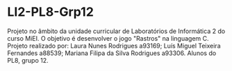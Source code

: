 # LI2-PL8-Grp12

Projeto no âmbito da unidade curricular de Laboratórios de Informática 2 do curso MiEI.
O objetivo é desenvolver o jogo "Rastros" na linguagem C.
Projeto realizado por: 
      Laura Nunes Rodrigues a93169; 
      Luís Miguel Teixeira Fernandes a88539;
      Mariana Filipa da Silva Rodrigues a93306.
Alunos do PL8, grupo 12.
